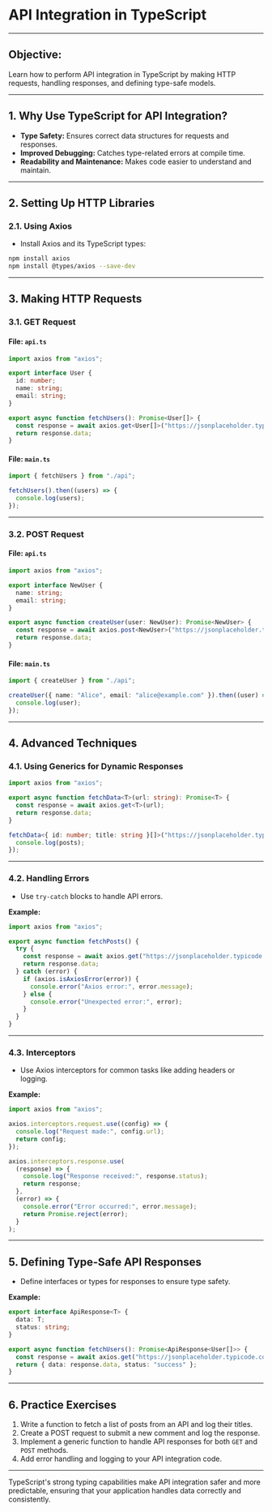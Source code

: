 
# API Integration in TypeScript

---

## **Objective:**
Learn how to perform API integration in TypeScript by making HTTP requests, handling responses, and defining type-safe models.

---

## **1. Why Use TypeScript for API Integration?**
- **Type Safety:** Ensures correct data structures for requests and responses.
- **Improved Debugging:** Catches type-related errors at compile time.
- **Readability and Maintenance:** Makes code easier to understand and maintain.

---

## **2. Setting Up HTTP Libraries**
### **2.1. Using Axios**
- Install Axios and its TypeScript types:
```bash
npm install axios
npm install @types/axios --save-dev
```

---

## **3. Making HTTP Requests**
### **3.1. GET Request**
#### File: `api.ts`
```typescript
import axios from "axios";

export interface User {
  id: number;
  name: string;
  email: string;
}

export async function fetchUsers(): Promise<User[]> {
  const response = await axios.get<User[]>("https://jsonplaceholder.typicode.com/users");
  return response.data;
}
```

#### File: `main.ts`
```typescript
import { fetchUsers } from "./api";

fetchUsers().then((users) => {
  console.log(users);
});
```

---

### **3.2. POST Request**
#### File: `api.ts`
```typescript
import axios from "axios";

export interface NewUser {
  name: string;
  email: string;
}

export async function createUser(user: NewUser): Promise<NewUser> {
  const response = await axios.post<NewUser>("https://jsonplaceholder.typicode.com/users", user);
  return response.data;
}
```

#### File: `main.ts`
```typescript
import { createUser } from "./api";

createUser({ name: "Alice", email: "alice@example.com" }).then((user) => {
  console.log(user);
});
```

---

## **4. Advanced Techniques**
### **4.1. Using Generics for Dynamic Responses**
```typescript
import axios from "axios";

export async function fetchData<T>(url: string): Promise<T> {
  const response = await axios.get<T>(url);
  return response.data;
}

fetchData<{ id: number; title: string }[]>("https://jsonplaceholder.typicode.com/posts").then((posts) => {
  console.log(posts);
});
```

---

### **4.2. Handling Errors**
- Use `try-catch` blocks to handle API errors.

**Example:**
```typescript
import axios from "axios";

export async function fetchPosts() {
  try {
    const response = await axios.get("https://jsonplaceholder.typicode.com/posts");
    return response.data;
  } catch (error) {
    if (axios.isAxiosError(error)) {
      console.error("Axios error:", error.message);
    } else {
      console.error("Unexpected error:", error);
    }
  }
}
```

---

### **4.3. Interceptors**
- Use Axios interceptors for common tasks like adding headers or logging.

**Example:**
```typescript
import axios from "axios";

axios.interceptors.request.use((config) => {
  console.log("Request made:", config.url);
  return config;
});

axios.interceptors.response.use(
  (response) => {
    console.log("Response received:", response.status);
    return response;
  },
  (error) => {
    console.error("Error occurred:", error.message);
    return Promise.reject(error);
  }
);
```

---

## **5. Defining Type-Safe API Responses**
- Define interfaces or types for responses to ensure type safety.

**Example:**
```typescript
export interface ApiResponse<T> {
  data: T;
  status: string;
}

export async function fetchUsers(): Promise<ApiResponse<User[]>> {
  const response = await axios.get("https://jsonplaceholder.typicode.com/users");
  return { data: response.data, status: "success" };
}
```

---

## **6. Practice Exercises**
1. Write a function to fetch a list of posts from an API and log their titles.
2. Create a POST request to submit a new comment and log the response.
3. Implement a generic function to handle API responses for both `GET` and `POST` methods.
4. Add error handling and logging to your API integration code.

---

TypeScript's strong typing capabilities make API integration safer and more predictable, ensuring that your application handles data correctly and consistently.
